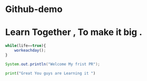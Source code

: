 # Github-demo
# Learn Together , To make it big .
```javascript
while(life==true){
    workeachday();
}
```
```java
System.out.println("Welcome My frist PR");
```
```python
print("Great You guys are Learning it ")
```
